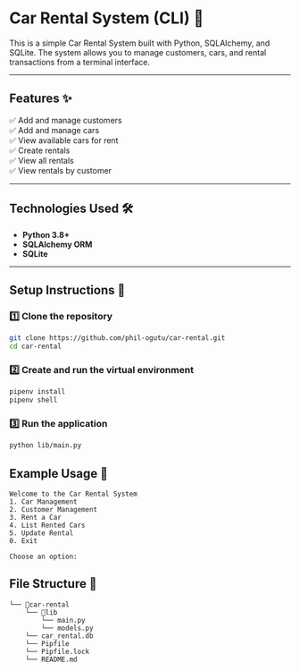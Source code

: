 # Car Rental System (CLI) 🚗

This is a simple Car Rental System built with Python, SQLAlchemy, and SQLite. The system allows you to manage customers, cars, and rental transactions from a terminal interface.

---

## Features ✨

✅ Add and manage customers  
✅ Add and manage cars  
✅ View available cars for rent  
✅ Create rentals  
✅ View all rentals  
✅ View rentals by customer  

---

## Technologies Used 🛠️

- **Python 3.8+**
- **SQLAlchemy ORM**
- **SQLite** 

---

## Setup Instructions 🚀

### 1️⃣ Clone the repository

```bash
git clone https://github.com/phil-ogutu/car-rental.git
cd car-rental
```

### 2️⃣ Create and run the virtual environment
```bash
pipenv install
pipenv shell
```

### 3️⃣ Run the application
```bash
python lib/main.py
```

## Example Usage 📖
```plaintext
Welcome to the Car Rental System
1. Car Management
2. Customer Management
3. Rent a Car
4. List Rented Cars
5. Update Rental
0. Exit

Choose an option:
```

## File Structure 📂
```
└── 📁car-rental
    └── 📁lib
        └── main.py
        └── models.py
    └── car_rental.db
    └── Pipfile
    └── Pipfile.lock
    └── README.md
```

